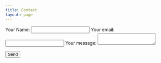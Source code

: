 ```yaml
---
title: Contact
layout: page
---
```



<form
  action="https://formspree.io/f/xbjpwarl"
  method="POST"
  <label>
    Your Name:
    <input type="text" name="name">
  </label>
  <label>
    Your email:
    <input type="text" name="_replyto">
  </label>
  <label>
    Your message:
    <textarea name="message"></textarea>
  </label>

  <!-- your other form fields go here -->

  <button type="submit">Send</button>
</form>
